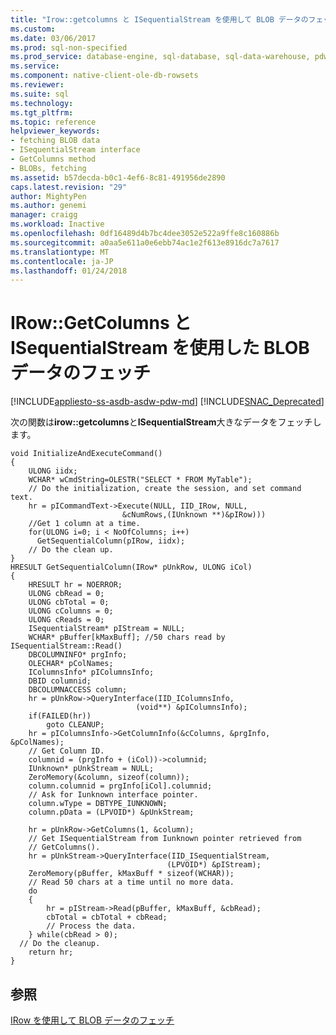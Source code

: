 ```yaml
---
title: "Irow::getcolumns と ISequentialStream を使用して BLOB データのフェッチ |Microsoft ドキュメント"
ms.custom: 
ms.date: 03/06/2017
ms.prod: sql-non-specified
ms.prod_service: database-engine, sql-database, sql-data-warehouse, pdw
ms.service: 
ms.component: native-client-ole-db-rowsets
ms.reviewer: 
ms.suite: sql
ms.technology: 
ms.tgt_pltfrm: 
ms.topic: reference
helpviewer_keywords:
- fetching BLOB data
- ISequentialStream interface
- GetColumns method
- BLOBs, fetching
ms.assetid: b57decda-b0c1-4ef6-8c81-491956de2890
caps.latest.revision: "29"
author: MightyPen
ms.author: genemi
manager: craigg
ms.workload: Inactive
ms.openlocfilehash: 0df16489d4b7bc4dee3052e522a9ffe8c160886b
ms.sourcegitcommit: a0aa5e611a0e6ebb74ac1e2f613e8916dc7a7617
ms.translationtype: MT
ms.contentlocale: ja-JP
ms.lasthandoff: 01/24/2018
---
```

# <a name="fetching-blob-data-using-irowgetcolumns-and-isequentialstream"></a>IRow::GetColumns と ISequentialStream を使用した BLOB データのフェッチ
[!INCLUDE[appliesto-ss-asdb-asdw-pdw-md](../../includes/appliesto-ss-asdb-asdw-pdw-md.md)]
[!INCLUDE[SNAC_Deprecated](../../includes/snac-deprecated.md)]

  次の関数は**irow::getcolumns**と**ISequentialStream**大きなデータをフェッチします。  
  
```  
void InitializeAndExecuteCommand()  
{  
    ULONG iidx;  
    WCHAR* wCmdString=OLESTR("SELECT * FROM MyTable");  
    // Do the initialization, create the session, and set command text.  
    hr = pICommandText->Execute(NULL, IID_IRow, NULL,   
                         &cNumRows,(IUnknown **)&pIRow)))  
    //Get 1 column at a time.  
    for(ULONG i=0; i < NoOfColumns; i++)  
      GetSequentialColumn(pIRow, iidx);  
    // Do the clean up.  
}  
HRESULT GetSequentialColumn(IRow* pUnkRow, ULONG iCol)  
{  
    HRESULT hr = NOERROR;  
    ULONG cbRead = 0;  
    ULONG cbTotal = 0;  
    ULONG cColumns = 0;  
    ULONG cReads = 0;  
    ISequentialStream* pIStream = NULL;  
    WCHAR* pBuffer[kMaxBuff]; //50 chars read by ISequentialStream::Read()  
    DBCOLUMNINFO* prgInfo;  
    OLECHAR* pColNames;  
    IColumnsInfo* pIColumnsInfo;  
    DBID columnid;  
    DBCOLUMNACCESS column;  
    hr = pUnkRow->QueryInterface(IID_IColumnsInfo,   
                            (void**) &pIColumnsInfo);  
    if(FAILED(hr))  
        goto CLEANUP;  
    hr = pIColumnsInfo->GetColumnInfo(&cColumns, &prgInfo, &pColNames);  
    // Get Column ID.  
    columnid = (prgInfo + (iCol))->columnid;  
    IUnknown* pUnkStream = NULL;  
    ZeroMemory(&column, sizeof(column));  
    column.columnid = prgInfo[iCol].columnid;  
    // Ask for Iunknown interface pointer.  
    column.wType = DBTYPE_IUNKNOWN;  
    column.pData = (LPVOID*) &pUnkStream;  
  
    hr = pUnkRow->GetColumns(1, &column);  
    // Get ISequentialStream from Iunknown pointer retrieved from  
    // GetColumns().  
    hr = pUnkStream->QueryInterface(IID_ISequentialStream,   
                                   (LPVOID*) &pIStream);  
    ZeroMemory(pBuffer, kMaxBuff * sizeof(WCHAR));  
    // Read 50 chars at a time until no more data.  
    do  
    {  
        hr = pIStream->Read(pBuffer, kMaxBuff, &cbRead);  
        cbTotal = cbTotal + cbRead;  
        // Process the data.  
    } while(cbRead > 0);  
  // Do the cleanup.  
    return hr;  
}  
```  
  
## <a name="see-also"></a>参照  
 [IRow を使用して BLOB データのフェッチ](http://msdn.microsoft.com/library/badbd6ac-20aa-4891-a14f-48d38e7f30de)  
  
  
